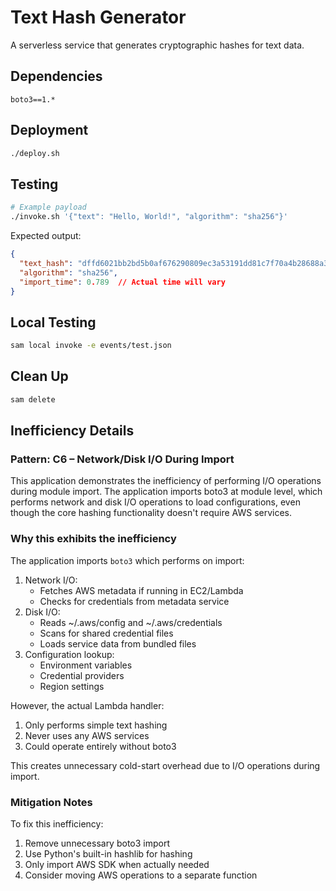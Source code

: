 # Text Hash Generator

A serverless service that generates cryptographic hashes for text data.

## Dependencies

```
boto3==1.*
```

## Deployment

```bash
./deploy.sh
```

## Testing

```bash
# Example payload
./invoke.sh '{"text": "Hello, World!", "algorithm": "sha256"}'
```

Expected output:
```json
{
  "text_hash": "dffd6021bb2bd5b0af676290809ec3a53191dd81c7f70a4b28688a362182986f",
  "algorithm": "sha256",
  "import_time": 0.789  // Actual time will vary
}
```

## Local Testing

```bash
sam local invoke -e events/test.json
```

## Clean Up

```bash
sam delete
```

## Inefficiency Details

### Pattern: C6 – Network/Disk I/O During Import

This application demonstrates the inefficiency of performing I/O operations during module import. The application imports boto3 at module level, which performs network and disk I/O operations to load configurations, even though the core hashing functionality doesn't require AWS services.

### Why this exhibits the inefficiency

The application imports `boto3` which performs on import:
1. Network I/O:
   - Fetches AWS metadata if running in EC2/Lambda
   - Checks for credentials from metadata service
2. Disk I/O:
   - Reads ~/.aws/config and ~/.aws/credentials
   - Scans for shared credential files
   - Loads service data from bundled files
3. Configuration lookup:
   - Environment variables
   - Credential providers
   - Region settings

However, the actual Lambda handler:
1. Only performs simple text hashing
2. Never uses any AWS services
3. Could operate entirely without boto3

This creates unnecessary cold-start overhead due to I/O operations during import.

### Mitigation Notes

To fix this inefficiency:
1. Remove unnecessary boto3 import
2. Use Python's built-in hashlib for hashing
3. Only import AWS SDK when actually needed
4. Consider moving AWS operations to a separate function